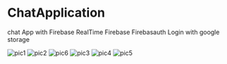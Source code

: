 # ChatApplication
chat App with Firebase
RealTime Firebase
Firebasauth
Login with google
storage

![pic1](https://user-images.githubusercontent.com/72949361/115086090-e75cb000-9f0b-11eb-90ea-2ab25fc479ce.jpg)
![pic2](https://user-images.githubusercontent.com/72949361/115086096-e88ddd00-9f0b-11eb-919d-56f7e922c5b4.jpg)
![pic6](https://user-images.githubusercontent.com/72949361/115086328-51755500-9f0c-11eb-9ce9-e62da4bacd5d.jpg)
![pic3](https://user-images.githubusercontent.com/72949361/115086097-e9bf0a00-9f0b-11eb-8976-aa3d2c4ad920.jpg)
![pic4](https://user-images.githubusercontent.com/72949361/115086099-eaf03700-9f0b-11eb-9876-d5be5880a790.jpg)
![pic5](https://user-images.githubusercontent.com/72949361/115086103-ec216400-9f0b-11eb-8572-3ff95cb4e55f.jpg)
